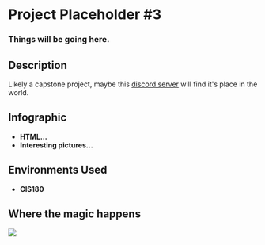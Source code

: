 <h1>Project Placeholder #3</h1>

 ### Things will be going here.

<h2>Description</h2>
Likely a capstone project, maybe this <a href="https://discord.gg/9PNrbNRF">discord server</a> will find it's place in the world.
<br />


<h2>Infographic</h2>

- <b>HTML...</b> 
- <b>Interesting pictures...</b>

<h2>Environments Used </h2>

- <b>CIS180</b>

<h2>Where the magic happens</h2>

<p align="center">
<p><img src="https://www.deltaconnected.com/arcdps/notepad.gif"></img></p><br/>

</p>

<!--
 ```diff
- text in red
+ text in green
! text in orange
# text in gray
@@ text in purple (and bold)@@
```
--!>
